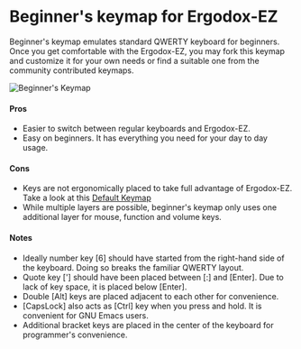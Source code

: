 # Beginner's keymap for Ergodox-EZ
Beginner's keymap emulates standard QWERTY keyboard for beginners. Once you get comfortable with the Ergodox-EZ, you may fork this keymap and customize it for your own needs or find a suitable one from the community contributed keymaps. 

![Beginner's Keymap](https://i.imgur.com/dAIocc8.png)

#### Pros
* Easier to switch between regular keyboards and Ergodox-EZ.
* Easy on beginners. It has everything you need for your day to day usage.

#### Cons
* Keys are not ergonomically placed to take full advantage of Ergodox-EZ. Take a look at this [Default Keymap](https://github.com/qmk/qmk_firmware/blob/master/layouts/default/ergodox/default_ergodox/keymap.c)
* While multiple layers are possible, beginner's keymap only uses one additional layer for mouse, function and volume keys.

#### Notes
* Ideally number key [6] should have started from the right-hand side of the keyboard. Doing so breaks the familiar QWERTY layout.
* Quote key ['] should have been placed between [:] and [Enter]. Due to lack of key space, it is placed below [Enter].
* Double [Alt] keys are placed adjacent to each other for convenience.
* [CapsLock] also acts as [Ctrl] key when you press and hold. It is convenient for GNU Emacs users.
* Additional bracket keys are placed in the center of the keyboard for programmer's convenience.


